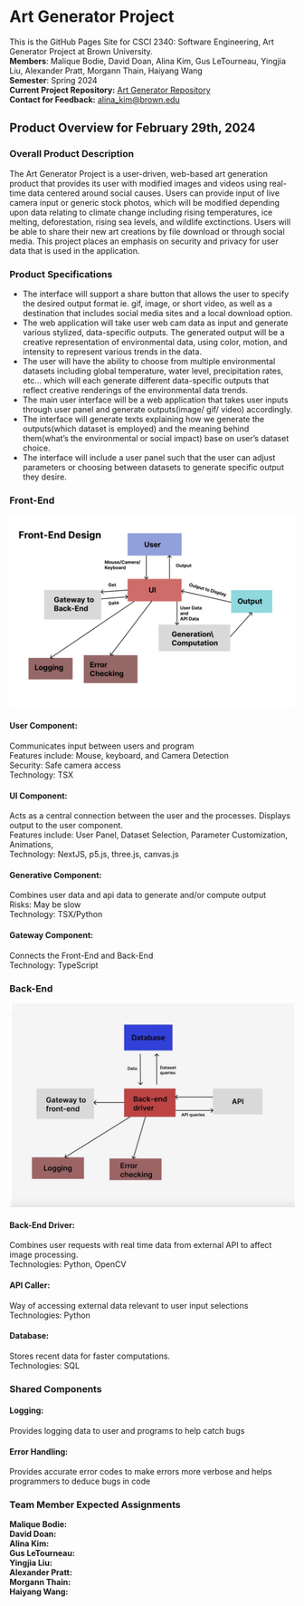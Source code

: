 # Art Generator Project
This is the GitHub Pages Site for CSCI 2340: Software Engineering, Art Generator Project at Brown University. <br />
**Members**: Malique Bodie, David Doan, Alina Kim, Gus LeTourneau, Yingjia Liu, Alexander Pratt, Morgann Thain, Haiyang Wang <br />
**Semester**: Spring 2024 <br />
**Current Project Repository:** [Art Generator Repository](https://github.com/newalina/art-gen)<br />
**Contact for Feedback:** alina_kim@brown.edu

## Product Overview for February 29th, 2024

### Overall Product Description
The Art Generator Project is a user-driven, web-based art generation product that provides its user with modified images and videos using real-time data centered around social causes. Users can provide input of live camera input or generic stock photos, which will be modified depending upon data relating to climate change including rising temperatures, ice melting, deforestation, rising sea levels, and wildlife exctinctions. Users will be able to share their new art creations by file download or through social media. This project places an emphasis on security and privacy for user data that is used in the application.

### Product Specifications
* The interface will support a share button that allows the user to specify the desired output format ie. gif, image, or short video, as well as a destination that includes social media sites and a local download option. <br />
* The web application will take user web cam data as input and generate various stylized, data-specific outputs. The generated output will be a creative representation of environmental data, using color, motion, and intensity to represent various trends in the data. <br />
* The user will have the ability to choose from multiple environmental datasets including global temperature, water level, precipitation rates, etc… which will each generate different data-specific outputs that reflect creative renderings of the environmental data trends. <br />
* The main user interface will be a web application that takes user inputs through user panel and generate outputs(image/ gif/ video) accordingly. <br />
* The interface will generate texts explaining how we generate the outputs(which dataset is employed) and the meaning behind them(what’s the environmental or social impact) base on user’s dataset choice. <br />
* The interface will include a user panel such that the user can adjust parameters or choosing between datasets to generate specific output they desire. <br />


### Front-End 

![Front End HLD](/img/Front-End-Figma.jpg)


#### User Component:
Communicates input between users and program <br />
Features include: Mouse, keyboard, and Camera Detection <br />
Security: Safe camera access <br />
Technology: TSX <br />

#### UI Component:
Acts as a central connection between the user and the processes. Displays output to the user component. <br />
Features include: User Panel, Dataset Selection, Parameter Customization, Animations, <br />
Technology: NextJS, p5.js, three.js, canvas.js <br />

#### Generative Component:
Combines user data and api data to generate and/or compute output <br />
Risks: May be slow <br />
Technology: TSX/Python <br />

#### Gateway Component:
Connects the Front-End and Back-End <br />
Technology: TypeScript <br />

### Back-End

![Back End HLD](/img/Back-End-Figma.jpg)
#### Back-End Driver:
Combines user requests with real time data from external API to affect image processing. <br />
Technologies: Python, OpenCV <br />

#### API Caller:
Way of accessing external data relevant to user input selections <br />
Technologies: Python <br />

#### Database:
Stores recent data for faster computations. <br />
Technologies: SQL <br />



### Shared Components
#### Logging:
Provides logging data to user and programs to help catch bugs <br />

#### Error Handling:
Provides accurate error codes to make errors more verbose and helps programmers to deduce bugs in code <br />



### Team Member Expected Assignments
**Malique Bodie:**  <br />
**David Doan:** <br />
**Alina Kim:** <br />
**Gus LeTourneau:** <br />
**Yingjia Liu:**  <br />
**Alexander Pratt:** <br />
**Morgann Thain:** <br />
**Haiyang Wang:** <br />
